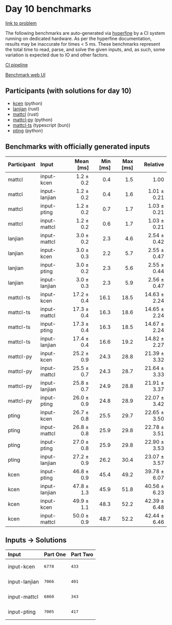 # Day 10 benchmarks

[link to problem](https://adventofcode.com/2023/day/10)

The following benchmarks are auto-generated via
[hyperfine](https://github.com/sharkdp/hyperfine) by a CI system running on
dedicated hardware. As per the hyperfine documentation, results may be
inaccurate for times < 5 ms. These benchmarks represent the total time to read,
parse, and solve the given inputs, and, as such, some variation is expected due
to IO and other factors.

[CI pipeline](http://ci.papercode.net:8080/teams/main/pipelines/aoc2023)

[Benchmark web UI](https://aoc.ancalagon.black)


## Participants (with solutions for day 10)

- [kcen](https://github.com/kcen/aoc2023) (python)
- [lanjian](https://github.com/lanjian/aoc-2023) (rust)
- [mattcl](https://github.com/mattcl/aoc2023) (rust)
- [mattcl-py](https://github.com/mattcl/aoc2023-py) (python)
- [mattcl-ts](https://github.com/mattcl/aoc2023-js) (typescript (bun))
- [pting](https://github.com/pting/aoc2023) (python)


## Benchmarks with officially generated inputs

| Participant | Input | Mean [ms] | Min [ms] | Max [ms] | Relative |
|:---|:---|---:|---:|---:|---:|
| mattcl | input-kcen | 1.2 ± 0.2 | 0.4 | 1.5 | 1.00 |
| mattcl | input-lanjian | 1.2 ± 0.2 | 0.4 | 1.6 | 1.01 ± 0.21 |
| mattcl | input-pting | 1.2 ± 0.2 | 0.7 | 1.7 | 1.03 ± 0.21 |
| mattcl | input-mattcl | 1.2 ± 0.2 | 0.6 | 1.7 | 1.03 ± 0.21 |
| lanjian | input-mattcl | 3.0 ± 0.2 | 2.3 | 4.6 | 2.54 ± 0.42 |
| lanjian | input-kcen | 3.0 ± 0.3 | 2.2 | 5.7 | 2.55 ± 0.47 |
| lanjian | input-pting | 3.0 ± 0.2 | 2.3 | 5.6 | 2.55 ± 0.44 |
| lanjian | input-lanjian | 3.0 ± 0.3 | 2.3 | 5.9 | 2.56 ± 0.47 |
| mattcl-ts | input-kcen | 17.2 ± 0.4 | 16.1 | 18.5 | 14.63 ± 2.24 |
| mattcl-ts | input-mattcl | 17.3 ± 0.4 | 16.3 | 18.6 | 14.65 ± 2.24 |
| mattcl-ts | input-pting | 17.3 ± 0.4 | 16.3 | 18.5 | 14.67 ± 2.24 |
| mattcl-ts | input-lanjian | 17.4 ± 0.4 | 16.6 | 19.2 | 14.82 ± 2.27 |
| mattcl-py | input-kcen | 25.2 ± 0.9 | 24.3 | 28.8 | 21.39 ± 3.32 |
| mattcl-py | input-mattcl | 25.5 ± 0.7 | 24.3 | 28.7 | 21.64 ± 3.33 |
| mattcl-py | input-lanjian | 25.8 ± 0.7 | 24.9 | 28.8 | 21.91 ± 3.37 |
| mattcl-py | input-pting | 26.0 ± 0.9 | 24.8 | 28.9 | 22.07 ± 3.42 |
| pting | input-kcen | 26.7 ± 0.8 | 25.5 | 29.7 | 22.65 ± 3.50 |
| pting | input-mattcl | 26.8 ± 0.8 | 25.9 | 29.8 | 22.78 ± 3.51 |
| pting | input-pting | 27.0 ± 0.8 | 25.9 | 29.8 | 22.90 ± 3.53 |
| pting | input-lanjian | 27.2 ± 0.9 | 26.2 | 30.4 | 23.07 ± 3.57 |
| kcen | input-pting | 46.8 ± 0.9 | 45.4 | 49.2 | 39.78 ± 6.07 |
| kcen | input-lanjian | 47.8 ± 1.3 | 45.9 | 51.8 | 40.56 ± 6.23 |
| kcen | input-kcen | 49.9 ± 1.1 | 48.3 | 52.2 | 42.39 ± 6.48 |
| kcen | input-mattcl | 50.0 ± 0.9 | 48.7 | 52.2 | 42.44 ± 6.46 |


## Inputs -> Solutions

| Input | Part One | Part Two |
|:---|:---|:---|
|input-kcen|<pre>6778</pre>|<pre>433</pre>|
|input-lanjian|<pre>7066</pre>|<pre>401</pre>|
|input-mattcl|<pre>6860</pre>|<pre>343</pre>|
|input-pting|<pre>7005</pre>|<pre>417</pre>|
